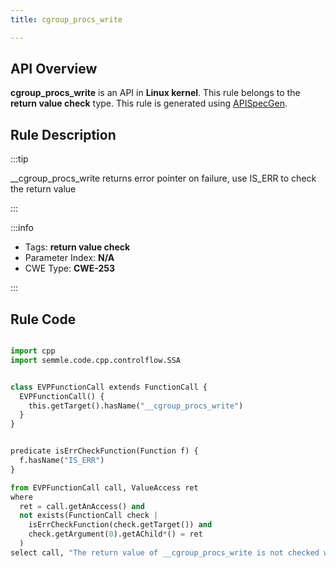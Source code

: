 ```yaml
---
title: cgroup_procs_write

---
```



## API Overview
**cgroup_procs_write** is an API in **Linux kernel**. This rule belongs to the **return value check** type. This rule is generated using [APISpecGen](../../tools/APISpecGen).
## Rule Description

:::tip

__cgroup_procs_write returns error pointer on failure, use IS_ERR to check the return value

:::

:::info

- Tags: **return value check**
- Parameter Index: **N/A**
- CWE Type: **CWE-253**

:::

## Rule Code
```python

import cpp
import semmle.code.cpp.controlflow.SSA


class EVPFunctionCall extends FunctionCall {
  EVPFunctionCall() {
    this.getTarget().hasName("__cgroup_procs_write")
  }
}


predicate isErrCheckFunction(Function f) {
  f.hasName("IS_ERR") 
}

from EVPFunctionCall call, ValueAccess ret
where
  ret = call.getAnAccess() and
  not exists(FunctionCall check |
    isErrCheckFunction(check.getTarget()) and
    check.getArgument(0).getAChild*() = ret
  )
select call, "The return value of __cgroup_procs_write is not checked with IS_ERR."
    
```